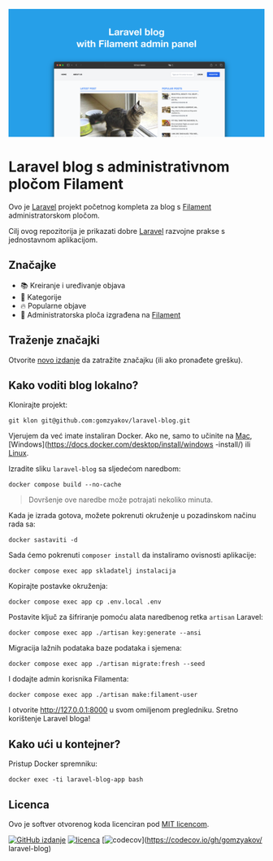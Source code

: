 ![Laravel blog s administrativnom pločom Filament](./docs/social-preview-en.png)

# Laravel blog s administrativnom pločom Filament

Ovo je [Laravel](https://laravel.com) projekt početnog kompleta za blog s [Filament](https://filamentphp.com) administratorskom pločom.

Cilj ovog repozitorija je prikazati dobre [Laravel](https://laravel.com) razvojne prakse s jednostavnom aplikacijom.

## Značajke

- 📚 Kreiranje i uređivanje objava
- 🥑 Kategorije
- :fire: Popularne objave
- :hatched_chick: Administratorska ploča izgrađena na [Filament](https://filamentphp.com)

## Traženje značajki

Otvorite [novo izdanje](https://github.com/gomzyakov/laravel-blog/issues/new) da zatražite značajku (ili ako pronađete grešku).

## Kako voditi blog lokalno?

Klonirajte projekt:

```baš
git klon git@github.com:gomzyakov/laravel-blog.git
```

Vjerujem da već imate instaliran Docker. Ako ne, samo to učinite na [Mac](https://docs.docker.com/desktop/install/mac-install/), [Windows](https://docs.docker.com/desktop/install/windows -install/) ili [Linux](https://docs.docker.com/desktop/install/linux-install/).

Izradite sliku `laravel-blog` sa sljedećom naredbom:

```baš
docker compose build --no-cache
```

>Dovršenje ove naredbe može potrajati nekoliko minuta.

Kada je izrada gotova, možete pokrenuti okruženje u pozadinskom načinu rada sa:

```baš
docker sastaviti -d
```

Sada ćemo pokrenuti `composer install` da instaliramo ovisnosti aplikacije:

```baš
docker compose exec app skladatelj instalacija
```

Kopirajte postavke okruženja:

```baš
docker compose exec app cp .env.local .env
```

Postavite ključ za šifriranje pomoću alata naredbenog retka `artisan` Laravel:

```baš
docker compose exec app ./artisan key:generate --ansi
```

Migracija lažnih podataka baze podataka i sjemena:

```baš
docker compose exec app ./artisan migrate:fresh --seed
```

I dodajte admin korisnika Filamenta:

```baš
docker compose exec app ./artisan make:filament-user
```

I otvorite http://127.0.0.1:8000 u svom omiljenom pregledniku. Sretno korištenje Laravel bloga!

## Kako ući u kontejner?

Pristup Docker spremniku:

```baš
docker exec -ti laravel-blog-app bash
```

## Licenca

Ovo je softver otvorenog koda licenciran pod [MIT licencom](https://github.com/gomzyakov/php-code-style/blob/main/LICENSE).


[![GitHub izdanje](https://img.shields.io/github/release/gomzyakov/laravel-blog.svg)](https://github.com/gomzyakov/laravel-blog/releases/latest)
[![licenca](https://img.shields.io/badge/License-MIT-green.svg)](https://github.com/gomzyakov/laravel-blog/blob/development/LICENSE)
[![codecov](https://codecov.io/gh/gomzyakov/laravel-blog/branch/main/graph/badge.svg?token=4CYTVMVUYV)](https://codecov.io/gh/gomzyakov/ laravel-blog)